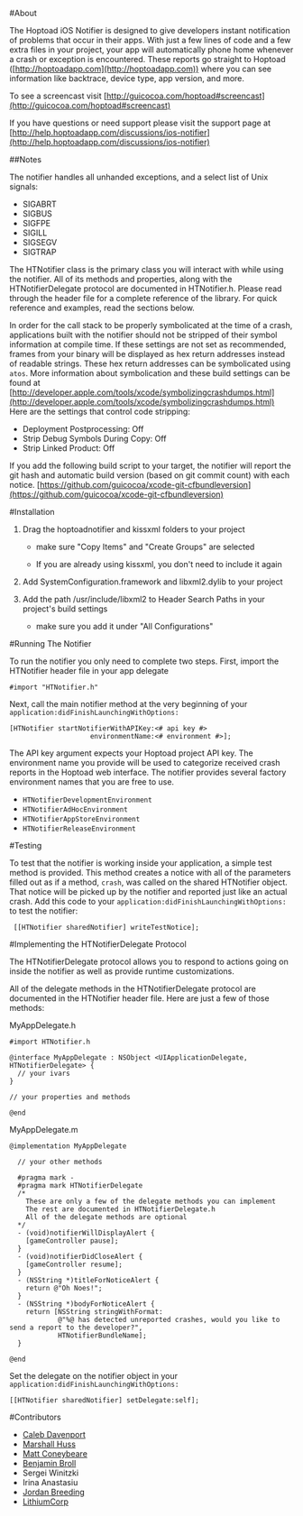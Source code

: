 #About

The Hoptoad iOS Notifier is designed to give developers instant notification of problems that occur in their apps. With just a few lines of code and a few extra files in your project, your app will automatically phone home whenever a crash or exception is encountered. These reports go straight to Hoptoad ([http://hoptoadapp.com](http://hoptoadapp.com)) where you can see information like backtrace, device type, app version, and more.

To see a screencast visit [http://guicocoa.com/hoptoad#screencast](http://guicocoa.com/hoptoad#screencast)

If you have questions or need support please visit the support page at [http://help.hoptoadapp.com/discussions/ios-notifier](http://help.hoptoadapp.com/discussions/ios-notifier)

##Notes

The notifier handles all unhanded exceptions, and a select list of Unix signals:

- SIGABRT
- SIGBUS
- SIGFPE
- SIGILL
- SIGSEGV
- SIGTRAP

The HTNotifier class is the primary class you will interact with while using the notifier. All of its methods and properties, along with the HTNotifierDelegate protocol are documented in HTNotifier.h. Please read through the header file for a complete reference of the library. For quick reference and examples, read the sections below.

In order for the call stack to be properly symbolicated at the time of a crash, applications built with the notifier should not be stripped of their symbol information at compile time. If these settings are not set as  recommended, frames from your binary will be displayed as hex return addresses instead of readable strings. These hex return addresses can be symbolicated using `atos`. More information about symbolication and these build settings can be found at [http://developer.apple.com/tools/xcode/symbolizingcrashdumps.html](http://developer.apple.com/tools/xcode/symbolizingcrashdumps.html) Here are the settings that control code stripping:

- Deployment Postprocessing: Off
- Strip Debug Symbols During Copy: Off
- Strip Linked Product: Off

If you add the following build script to your target, the notifier will report the git hash and automatic build version (based on git commit count) with each notice.  [https://github.com/guicocoa/xcode-git-cfbundleversion](https://github.com/guicocoa/xcode-git-cfbundleversion)

#Installation

1. Drag the hoptoadnotifier and kissxml folders to your project
    
    - make sure "Copy Items" and "Create Groups" are selected
    
    - If you are already using kissxml, you don't need to include it again

2. Add SystemConfiguration.framework and libxml2.dylib to your project

3. Add the path /usr/include/libxml2 to Header Search Paths in your project's build settings
  
    - make sure you add it under "All Configurations"
    
#Running The Notifier

To run the notifier you only need to complete two steps. First, import the HTNotifier header file in your app delegate

    #import "HTNotifier.h"
    
Next, call the main notifier method at the very beginning of your `application:didFinishLaunchingWithOptions:`

    [HTNotifier startNotifierWithAPIKey:<# api key #>
                        environmentName:<# environment #>];

The API key argument expects your Hoptoad project API key. The environment name you provide will be used to categorize received crash reports in the Hoptoad web interface. The notifier provides several factory environment names that you are free to use.

  - `HTNotifierDevelopmentEnvironment`
  - `HTNotifierAdHocEnvironment`
  - `HTNotifierAppStoreEnvironment`
  - `HTNotifierReleaseEnvironment`

#Testing

To test that the notifier is working inside your application, a simple test method is provided. This method creates a notice with all of the parameters filled out as if a method, `crash`, was called on the shared HTNotifier object. That notice will be picked up by the notifier and reported just like an actual crash. Add this code to your `application:didFinishLaunchingWithOptions:` to test the notifier:

     [[HTNotifier sharedNotifier] writeTestNotice];

#Implementing the HTNotifierDelegate Protocol

The HTNotifierDelegate protocol allows you to respond to actions going on inside the notifier as well as provide runtime customizations.

All of the delegate methods in the HTNotifierDelegate protocol are documented in the HTNotifier header file. Here are just a few of those methods:

MyAppDelegate.h

    #import HTNotifier.h
    
    @interface MyAppDelegate : NSObject <UIApplicationDelegate, HTNotifierDelegate> {
      // your ivars
    }
    
    // your properties and methods
    
    @end  

MyAppDelegate.m

    @implementation MyAppDelegate
      
      // your other methods
      
      #pragma mark -
      #pragma mark HTNotifierDelegate
      /*
        These are only a few of the delegate methods you can implement
        The rest are documented in HTNotifierDelegate.h
        All of the delegate methods are optional
      */
      - (void)notifierWillDisplayAlert {
        [gameController pause];
      }
      - (void)notifierDidCloseAlert {
        [gameController resume];
      }
      - (NSString *)titleForNoticeAlert {
        return @"Oh Noes!";
      }
      - (NSString *)bodyForNoticeAlert {
        return [NSString stringWithFormat:
                @"%@ has detected unreported crashes, would you like to send a report to the developer?",
                HTNotifierBundleName];
      }
      
    @end

Set the delegate on the notifier object in your `application:didFinishLaunchingWithOptions:`

    [[HTNotifier sharedNotifier] setDelegate:self];

#Contributors

- [Caleb Davenport](http://guicocoa.com)
- [Marshall Huss](http://twoguys.us)
- [Matt Coneybeare](http://coneybeare.net)
- [Benjamin Broll](http://twitter.com/bebroll)
- Sergei Winitzki
- Irina Anastasiu
- [Jordan Breeding](http://jordanbreeding.com)
- [LithiumCorp](http://lithiumcorp.com)